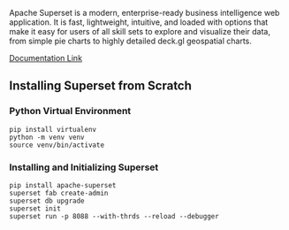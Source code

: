 Apache Superset is a modern, enterprise-ready business intelligence web application. It is fast, lightweight, intuitive, and loaded with options that make it easy for users of all skill sets to explore and visualize their data, from simple pie charts to highly detailed deck.gl geospatial charts.


[Documentation Link ](https://superset.apache.org/)

## Installing Superset from Scratch

### Python Virtual Environment

```
pip install virtualenv
python -m venv venv
source venv/bin/activate
```

### Installing and Initializing Superset

```
pip install apache-superset
superset fab create-admin 
superset db upgrade
superset init
superset run -p 8088 --with-thrds --reload --debugger
```